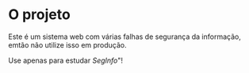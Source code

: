 # O projeto

Este é um sistema web com várias falhas de segurança da informação, emtão não utilize isso em produção.

Use apenas para estudar *SegInfo*"!
